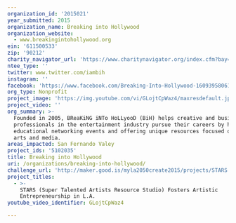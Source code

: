 ```yaml
---
organization_id: '2015021'
year_submitted: 2015
organization_name: Breaking into Hollywood
organization_website:
  - www.breakingintohollywood.org
ein: '611500533'
zip: '90212'
charity_navigator_url: 'https://www.charitynavigator.org/index.cfm?bay=search.profile&ein=611500533'
ntee_type: ''
twitter: www.twitter.com/iambih
instagram: ''
facebook: 'https://www.facebook.com/Breaking-Into-Hollywood-160939580614639/timeline/'
org_type: Nonprofit
project_image: 'https://img.youtube.com/vi/GLojtCpWaz4/maxresdefault.jpg'
project_video: ''
org_summary: >-
  Founded in 2005, BReaKiNG iNTo HoLLyooD (BiH) helps creative and business
  professionals in the entertainment industry pursue their careers by hosting
  educational networking events and offering unique resources focused on the
  arts and media.
areas_impacted: San Fernando Valey
project_ids: '5102035'
title: Breaking into Hollywood
uri: /organizations/breaking-into-hollywood/
challenge_url: 'http://maker.good.is/myla2050create2015/projects/STARS.html'
project_titles:
  - >-
    STARS (Super Talented Artists Resource Studio) Fosters Artistic
    Entrepreneurship in L.A.
youtube_video_identifier: GLojtCpWaz4

---
```

